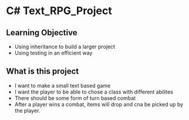 # C# Text_RPG_Project

## Learning Objective
- Using inheritance to build a larger project
- Using testing in an efficient way

## What is this project
- I want to make a small text based game
- I want the player to be able to chose a class with different abilites
- There should be some form of turn based combat
- After a player wins a combat, items will drop and cna be picked up by the player.